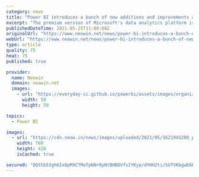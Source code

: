 ```yaml
---
category: news
title: "Power BI introduces a bunch of new additions and improvements at Build 2021"
excerpt: "The premium version of Microsoft's data analytics platform is receiving real-time analytics and big data improvements, while Power BI Embedded now offers integration with Jupyter Notebooks."
publishedDateTime: 2021-05-25T11:00:00Z
originalUrl: "https://www.neowin.net/news/power-bi-introduces-a-bunch-of-new-additions-and-improvements-at-build-2021/"
webUrl: "https://www.neowin.net/news/power-bi-introduces-a-bunch-of-new-additions-and-improvements-at-build-2021/"
type: article
quality: 75
heat: 75
published: true

provider:
  name: Neowin
  domain: neowin.net
  images:
    - url: "https://everyday-cc.github.io/powerbi/assets/images/organizations/neowin.net-50x50.jpg"
      width: 50
      height: 50

topics:
  - Power BI

images:
  - url: "https://cdn.neow.in/news/images/uploaded/2021/05/1621941280_power_bi_at_build_2021_story.jpg"
    width: 760
    height: 428
    isCached: true

secured: "DQStb53gh6Ix0pMXCfMoTpNN+9pNtBHBDVfsIYKyp/dYHH2ti/SUTVKbgwE6HcRTVmnNuk+/Tf7osBLmqLJ5YCdSRYc/NsoYjWZ/9jqpIxhy1gDc0uyQB4u95IUVUeDT2CXSY/vTt8YIOqGyxSJdw8wICzoM/zgYsxHzdPk2+6FfyZtVCLYm4ULMfQu4z72z1ahkPWo1+BEwW+8PrjA+gTcIpFZw2INV5dGYcdZ8nkkwmDC7juv3MSmLUUeUgKuQK/HXZfa2mNnPX9NJFIK0HGfpm+SvG9SqFo9szZm72pMElUwoKiYsmUjmW/Y+9psDGI7Qs0HWdpd+CNHXKMg4EmkRXpks0vWKxrjtD1yXCuo=;OMpsVQSZxJGObfAaLhlrww=="
---
```


